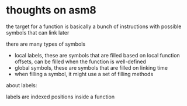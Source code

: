 # thoughts on asm8

the target for a function is basically a bunch of
instructions with possible symbols that can link later

there are many types of symbols
- local labels, these are symbols that are filled based on local function offsets, can be filled when the function is well-defined
- global symbols, these are symbols that are filled on linking time
- when filling a symbol, it might use a set of filling methods

about labels:

labels are indexed positions inside a function